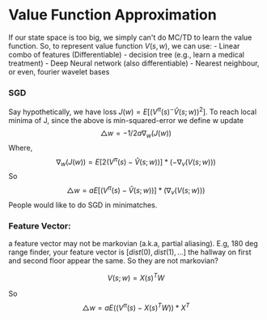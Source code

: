 # Value Function Approximation

If our state space is too big, we simply can't do MC/TD to learn the value function. So, to represent value function $V(s,w)$, we can use: 
    - Linear combo of features (Differentiable)
    - decision tree (e.g., learn a medical treatment)
    - Deep Neural network (also differentiable)
    - Nearest neighbour, or even, fourier wavelet bases

### SGD
Say hypothetically, we have loss $J(w) = E[(V^{\pi}(s)^-\hat{V}(s;w))^2]$. To reach local minima of J, since the above is min-squared-error we define w update 
$$
\triangle w = -1/2 a \nabla_w(J(w))
$$
Where, 
$$
\nabla_w(J(w)) = E[2(V^{\pi}(s)-\hat{V}(s;w))]*(-\nabla_v(V(s;w)))
$$
So
$$
\triangle w = a E[(V^{\pi}(s)-\hat{V}(s;w))]*(\nabla_v(V(s;w)))
$$
People would like to do SGD in minimatches.

### Feature Vector:
a feature vector may not be markovian (a.k.a, partial aliasing). E.g, 180 deg range finder, your feature vector is $[dist(0), dist(1), ...]$ the hallway on first and second floor appear the same. So they are not markovian?

$$
V(s;w) = X(s)^TW
$$

So 
$$
\triangle w = a E((V^{\pi}(s)- X(s)^TW)) * X^T
$$